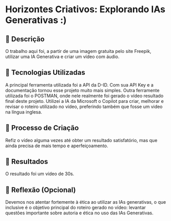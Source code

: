 # Horizontes Criativos: Explorando IAs Generativas :)

## 📒 Descrição
O trabalho aqui foi, a partir de uma imagem gratuita pelo site Freepik, utilizar uma IA Generativa e criar um vídeo com áudio.

## 🤖 Tecnologias Utilizadas
A principal ferramenta utilizada foi a API da D-ID. Com sua API Key e a documentação tornou esse projeto muito mais simples.
Outra ferramente utilizada foi o POSTMAN, onde nele realmente foi gerado o vídeo resultado final deste projeto.
Utilizei a IA da Microsoft o Copilot para criar, melhorar e revisar o roteiro utilizado no vídeo, preferindo também que fosse um video na língua inglesa.

## 🧐 Processo de Criação
Refiz o vídeo alguma vezes até obter um resultado satisfatório, mas que ainda precisa de mais tempo e aperfeiçoamento.

## 🚀 Resultados
O resultado foi um vídeo de 30s.

## 💭 Reflexão (Opcional)
Devemos nos atentar fortemente à ética ao utilizar as IAs generativas, o que inclusive é o objetivo principal do roteiro gerado no vídeo: levantar questões importante sobre autoria e ética no uso das IAs Generativas.
